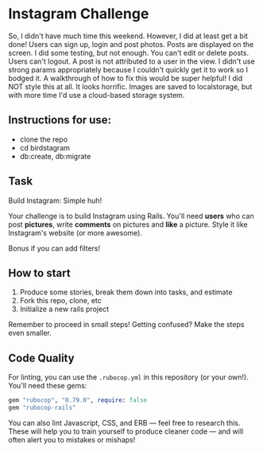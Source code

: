 Instagram Challenge
===================
So, I didn't have much time this weekend. However, I did at least get a bit done! Users can sign up, login and post photos. Posts are displayed on the screen.
I did some testing, but not enough. You can't edit or delete posts. Users can't logout. A post is not attributed to a user in the view.
I didn't use strong params appropriately because I couldn't quickly get it to work so I bodged it. A walkthrough of how to fix this would be super helpful!
I did NOT style this at all. It looks horrific.
Images are saved to localstorage, but with more time I'd use a cloud-based storage system.

## Instructions for use:

* clone the repo
* cd birdstagram
* db:create, db:migrate

## Task

Build Instagram: Simple huh!

Your challenge is to build Instagram using Rails. You'll need **users** who can post **pictures**, write **comments** on pictures and **like** a picture. Style it like Instagram's website (or more awesome).

Bonus if you can add filters!

## How to start

1. Produce some stories, break them down into tasks, and estimate
2. Fork this repo, clone, etc
3. Initialize a new rails project

Remember to proceed in small steps! Getting confused? Make the steps even smaller.

## Code Quality

For linting, you can use the `.rubocop.yml` in this repository (or your own!).
You'll need these gems:

```ruby
gem "rubocop", "0.79.0", require: false
gem "rubocop-rails"
```

You can also lint Javascript, CSS, and ERB — feel free to research this. These
will help you to train yourself to produce cleaner code — and will often alert
you to mistakes or mishaps!
